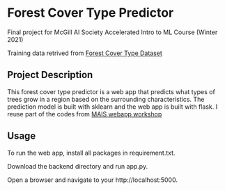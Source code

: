 # Forest Cover Type Predictor
Final project for McGill AI Society Accelerated Intro to ML Course (Winter 2021)

Training data retrived from <a href="https://www.kaggle.com/uciml/forest-cover-type-dataset">Forest Cover Type Dataset</a>

## Project Description
This forest cover type predictor is a web app that predicts what types of trees grow in a region based on the surrounding characteristics. The prediction model is built with sklearn and the web app is built with flask. I reuse part of the codes from <a href="https://github.com/McGillAISociety/Fall2020-Workshop3">MAIS webapp workshop</a>

## Usage
To run the web app, install all packages in requirement.txt. 

Download the backend directory and run app.py. 

Open a browser and navigate to your http://localhost:5000.
